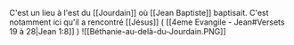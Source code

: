C'est un lieu à l'est du [[Jourdain]] où [[Jean Baptiste]] baptisait. C'est notamment ici qu'il a rencontré [[Jésus]] ( [[4eme Evangile - Jean#Versets 19 à 28|Jean 1:8]] )
![[Béthanie-au-delà-du-Jourdain.PNG]]